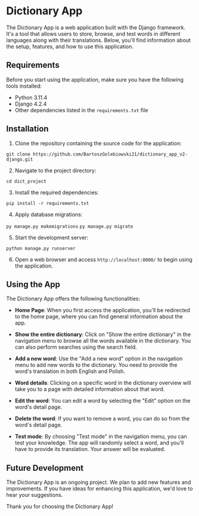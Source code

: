 # Dictionary App

The Dictionary App is a web application built with the Django framework. It's a tool that allows users to store, browse, and test words in different languages along with their translations. Below, you'll find information about the setup, features, and how to use this application.

## Requirements

Before you start using the application, make sure you have the following tools installed:

- Python 3.11.4
- Django 4.2.4
- Other dependencies listed in the `requirements.txt` file

## Installation

1. Clone the repository containing the source code for the application:

`git clone https://github.com/BartoszGolebiowski21/dictionary_app_v2-django.git`

2. Navigate to the project directory:

`cd dict_project`

3. Install the required dependencies:

`pip install -r requirements.txt`

4. Apply database migrations:

`py manage.py makemigrations`
`py manage.py migrate`

5. Start the development server:

`python manage.py runserver`

6. Open a web browser and access `http://localhost:8000/` to begin using the application.

## Using the App

The Dictionary App offers the following functionalities:

- **Home Page**: When you first access the application, you'll be redirected to the home page, where you can find general information about the app.

- **Show the entire dictionary**:  Click on "Show the entire dictionary" in the navigation menu to browse all the words available in the dictionary. You can also perform searches using the search field.

- **Add a new word**: Use the "Add a new word" option in the navigation menu to add new words to the dictionary. You need to provide the word's translation in both English and Polish.

- **Word details**: Clicking on a specific word in the dictionary overview will take you to a page with detailed information about that word.

- **Edit the word**: You can edit a word by selecting the "Edit" option on the word's detail page.

- **Delete the word**: If you want to remove a word, you can do so from the word's detail page.

- **Test mode**: By choosing "Test mode" in the navigation menu, you can test your knowledge. The app will randomly select a word, and you'll have to provide its translation. Your answer will be evaluated.

## Future Development

The Dictionary App is an ongoing project. We plan to add new features and improvements. If you have ideas for enhancing this application, we'd love to hear your suggestions.

Thank you for choosing the Dictionary App!

